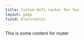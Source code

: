 ```yaml
---
title: Custom Wifi router for fun
layout: page
field: Electronics
---
```


This is some content for router

